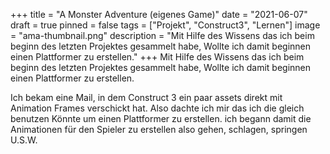 +++
title = "A Monster Adventure (eigenes Game)"
date = "2021-06-07"
draft = true
pinned = false
tags = ["Projekt", "Construct3", "Lernen"]
image = "ama-thumbnail.png"
description = "Mit Hilfe des Wissens das ich beim beginn des letzten Projektes gesammelt habe, Wollte ich damit beginnen einen Plattformer zu erstellen."
+++
Mit Hilfe des Wissens das ich beim beginn des letzten Projektes gesammelt habe, Wollte ich damit beginnen einen Plattformer zu erstellen. 



Ich bekam eine Mail, in dem Construct 3 ein paar assets direkt mit Animation Frames verschickt hat. Also dachte ich mir das ich die gleich benutzen Könnte um einen Plattformer zu erstellen. ich begann damit die Animationen für den Spieler zu erstellen also gehen, schlagen, springen U.S.W.